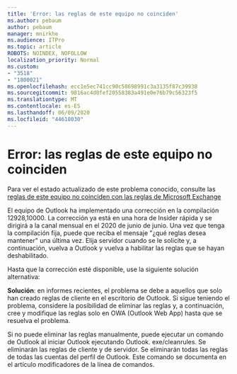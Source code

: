 ```yaml
---
title: 'Error: las reglas de este equipo no coinciden'
ms.author: pebaum
author: pebaum
manager: mnirkhe
ms.audience: ITPro
ms.topic: article
ROBOTS: NOINDEX, NOFOLLOW
localization_priority: Normal
ms.custom:
- "3518"
- "1800021"
ms.openlocfilehash: ecc1e5ec741cc90c58698991c3a3135f87c39938
ms.sourcegitcommit: 9816ac4d0fef20558383a491e0e76b79c56323f5
ms.translationtype: MT
ms.contentlocale: es-ES
ms.lasthandoff: 06/09/2020
ms.locfileid: "44618030"
---
```

# <a name="error-the-rules-on-this-computer-do-not-match"></a>Error: las reglas de este equipo no coinciden

Para ver el estado actualizado de este problema conocido, consulte las [reglas de este equipo no coinciden con las reglas de Microsoft Exchange](https://support.office.com/article/d032e037-b224-429e-b325-633afde9b5f0)

El equipo de Outlook ha implementado una corrección en la compilación 12928,10000. La corrección ya está en una hora de Insider rápida y se dirigirá a la canal mensual en el 2020 de junio de junio. Una vez que tenga la compilación fija, puede que reciba el mensaje "¿qué reglas desea mantener" una última vez. Elija servidor cuando se le solicite y, a continuación, vuelva a Outlook y vuelva a habilitar las reglas que se hayan deshabilitado.

Hasta que la corrección esté disponible, use la siguiente solución alternativa:

**Solución**: en informes recientes, el problema se debe a aquellos que solo han creado reglas de cliente en el escritorio de Outlook. Si sigue teniendo el problema, considere la posibilidad de eliminar las reglas y, a continuación, cree y modifique las reglas solo en OWA (Outlook Web App) hasta que se resuelva el problema.

Si no puede eliminar las reglas manualmente, puede ejecutar un comando de Outlook al iniciar Outlook ejecutando Outlook. exe/cleanrules. Se eliminarán las reglas de cliente y de servidor. Se eliminarán todas las reglas de todas las cuentas del perfil de Outlook. Este comando se documenta en el artículo modificadores de la línea de comandos.